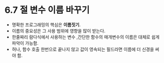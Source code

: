 # 6.7 절 변수 이름 바꾸기

* 명확한 프로그래밍의 핵심은 **이름짓기**. 
* 이름의 중요성은 그 사용 범위에 영향을 많이 받는다.
* 한줄짜리 람다식에서 사용하는 변수 ,간단한 함수의 매개변수의 이름은 대체로 쉽게 파악이 가능함.
 * 허나, 함수 호출 한번으로 끝나지 않고 값이 영속되는 필드라면 이름에 더 신경을 써야 함.
